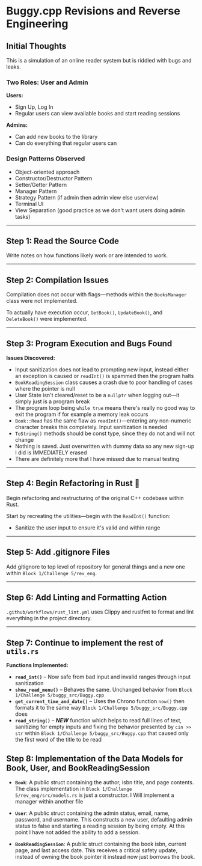 # Buggy.cpp Revisions and Reverse Engineering

## Initial Thoughts

This is a simulation of an online reader system but is riddled with bugs and leaks.

### Two Roles: User and Admin

**Users:**
- Sign Up, Log In
- Regular users can view available books and start reading sessions

**Admins:**
- Can add new books to the library
- Can do everything that regular users can

### Design Patterns Observed

- Object-oriented approach
- Constructor/Destructor Pattern
- Setter/Getter Pattern
- Manager Pattern
- Strategy Pattern (if admin then admin view else userview)
- Terminal UI
- View Separation (good practice as we don't want users doing admin tasks)

---

## Step 1: Read the Source Code

Write notes on how functions likely work or are intended to work.

---

## Step 2: Compilation Issues

Compilation does not occur with flags—methods within the `BooksManager` class were not implemented.

To actually have execution occur, `GetBook()`, `UpdateBook()`, and `DeleteBook()` were implemented.

---

## Step 3: Program Execution and Bugs Found

**Issues Discovered:**

- Input sanitization does not lead to prompting new input, instead either an exception is caused or `readInt()` is spammed then the program halts
- `BookReadingSession` class causes a crash due to poor handling of cases where the pointer is null
- User State isn't cleared/reset to be a `nullptr` when logging out—it simply just is a program break
- The program loop being `while true` means there's really no good way to exit the program if for example a memory leak occurs
- `Book::Read` has the same flaw as `readInt()`—entering any non-numeric character breaks this completely. Input sanitization is needed
- `ToString()` methods should be const type, since they do not and will not change
- Nothing is saved. Just overwritten with dummy data so any new sign-up I did is IMMEDIATELY erased
- There are definitely more that I have missed due to manual testing

---

## Step 4: Begin Refactoring in Rust 🦀

Begin refactoring and restructuring of the original C++ codebase within Rust.

Start by recreating the utilities—begin with the `ReadInt()` function:
- Sanitize the user input to ensure it's valid and within range

---

## Step 5: Add .gitignore Files

Add gitignore to top level of repository for general things and a new one within `Block 1/Challenge 5/rev_eng`.

---

## Step 6: Add Linting and Formatting Action

`.github/workflows/rust_lint.yml` uses Clippy and rustfmt to format and lint everything in the project directory.

---

## Step 7: Continue to implement the rest of  `utils.rs`

**Functions Implemented:**

- **`read_int()`** – Now safe from bad input and invalid ranges through input sanitization
- **`show_read_menu()`** – Behaves the same. Unchanged behavior from `Block 1/Challenge 5/buggy_src/Buggy.cpp`
- **`get_current_time_and_date()`** – Uses the Chrono function `now()` then formats it to the same way `Block 1/Challenge 5/buggy_src/Buggy.cpp` does
- **`read_string()`** – ***NEW*** function which helps to read full lines of text, sanitizing for empty inputs and fixing the behavior presented by `cin >> str` within `Block 1/Challenge 5/buggy_src/Buggy.cpp` that caused only the first word of the title to be read

## Step 8: Implementation of the Data Models for Book, User, and BookReadingSession
- **`Book`**: A public struct containing the author, isbn title, and page contents. The class implementation in `Block 1/Challenge 5/rev_eng/src/models.rs` is just a constructor. I Will implement a manager within another file

- **`User`**: A public struct containing the admin status, email, name, password, and username. This constructs a new user, defaulting admin status to false and starting a reading session by being empty. At this point I have not added the ability to add a session.


- **`BookReadingSession`**: A public struct containing the book isbn, current page, and last access date. This receives a critical safety update, instead of owning the book pointer it instead now just borrows the book. 


